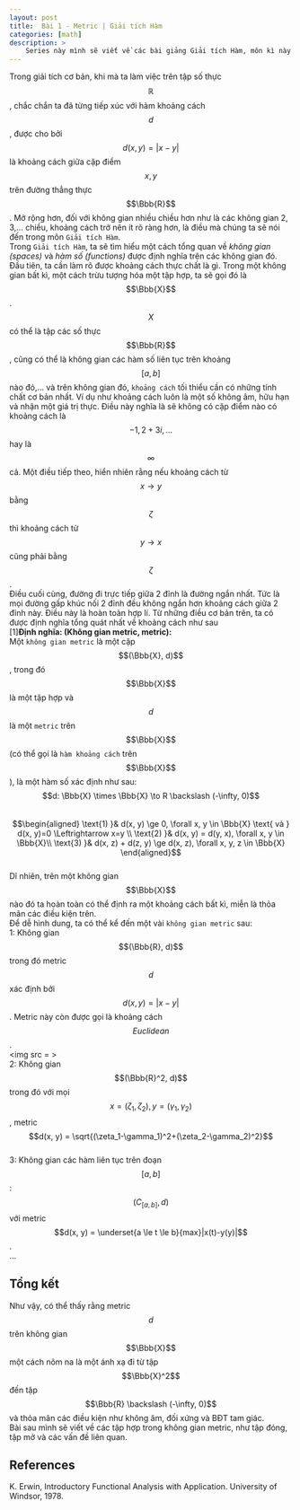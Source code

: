 ```yaml
---
layout: post
title:  Bài 1 - Metric | Giải tích Hàm 
categories: [math]
description: >
    Series này mình sẽ viết về các bài giảng Giải tích Hàm, môn kì này mình đang học. Mình chưa thực sự hiểu môn này lắm nên việc viết ra đôi khi cũng có nhiều chỗ lủng củng, có gì sai sót nhờ các vị huynh đài góp ý. Chào thân ái và quyết thắng.
---
```

Trong giải tích cơ bản, khi mà ta làm việc trên tập số thực $$\mathbb{R}$$, chắc chắn ta đã từng tiếp xúc với hàm khoảng cách $$d$$, được cho bởi $$d(x, y) = |x - y|$$ là khoảng cách giữa cặp điểm $$x, y$$ trên đường thẳng thực $$\Bbb{R}$$.  Mở rộng hơn, đối với không gian nhiều chiều hơn như là các không gian 2, 3,... chiều, khoảng cách trở nên ít rõ ràng hơn, là điều mà chúng ta sẽ nói đến trong môn ```Giải tích Hàm```.  
Trong ```Giải tích Hàm```, ta sẽ tìm hiểu một cách tổng quan về *không gian (spaces)* và *hàm số (functions)* được định nghĩa trên các không gian đó. Đầu tiên, ta cần làm rõ được khoảng cách thực chất là gì. Trong một không gian bất kì, một cách trừu tượng hóa một tập hợp, ta sẽ gọi đó là $$\Bbb{X}$$. $$X$$ có thể là tập các số thực $$\Bbb{R}$$, cũng có thể là không gian các hàm số liên tục trên khoảng $$[a, b]$$ nào đó,... và trên không gian đó, ```khoảng cách``` tối thiểu cần có những tính chất cơ bản nhất. Ví dụ như khoảng cách luôn là một số không âm, hữu hạn và nhận một giá trị thực. Điều này nghĩa là sẽ không có cặp điểm nào có khoảng cách là $$-1, 2+3i,...$$ hay là $$\infty$$ cả. Một điều tiếp theo, hiển nhiên rằng nếu khoảng cách từ $$x \to y$$ bằng $$\zeta$$ thì khoảng cách từ $$y \to x$$ cũng phải bằng $$\zeta$$.  
Điều cuối cùng, đường đi trực tiếp giữa 2 đỉnh là đường ngắn nhất. Tức là mọi đường gấp khúc nối 2 đỉnh đều không ngắn hơn khoảng cách giữa 2 đỉnh này. Điều này là hoàn toàn hợp lí. Từ những điều cơ bản trên, ta có được định nghĩa tổng quát nhất về khoảng cách như sau  
[1]**Định nghĩa: (Không gian metric, metric):**  
Một ```không gian metric``` là một cặp $$(\Bbb{X}, d)$$, trong đó $$\Bbb{X}$$ là một tập hợp và $$d$$ là một ```metric``` trên $$\Bbb{X}$$ (có thể gọi là ```hàm khoảng cách``` trên $$\Bbb{X}$$), là một hàm số xác định như sau:  
$$d: \Bbb{X} \times \Bbb{X} \to R \backslash (-\infty, 0)$$  
$$\begin{aligned}
\text{1) }& d(x, y) \ge 0, \forall x, y \in \Bbb{X} \text{ và } d(x, y)=0 \Leftrightarrow x=y \\
\text{2) }& d(x, y) = d(y, x), \forall x, y \in \Bbb{X}\\
\text{3) }& d(x, z) + d(z, y) \ge d(x, z), \forall x, y, z \in \Bbb{X}
\end{aligned}$$  
Dĩ nhiên, trên một không gian $$\Bbb{X}$$ nào đó ta hoàn toàn có thể định ra một khoảng cách bất kì, miễn là thỏa mãn các điều kiện trên.  
Để dễ hình dung, ta có thể kể đến một vài ```không gian metric``` sau:  
1: Không gian $$(\Bbb{R}, d)$$ trong đó metric $$d$$ xác định bởi $$d(x, y) = |x - y|$$. Metric này còn được gọi là khoảng cách $$Euclidean$$.  
<img src = >  
2: Không gian $$(\Bbb{R}^2, d)$$ trong đó với mọi $$x = (\zeta_1, \zeta_2),y=(\gamma_1, \gamma_2)$$, metric $$d(x, y) = \sqrt{(\zeta_1-\gamma_1)^2+(\zeta_2-\gamma_2)^2}$$  
3: Không gian các hàm liên tục trên đoạn $$[a, b]$$: $$(C_{[a, b]}, d)$$ với metric $$d(x, y) = \underset{a \le t \le b}{max}|x(t)-y(y)|$$.  
...  
## Tổng kết
Như vậy, có thể thấy rằng metric $$d$$ trên không gian $$\Bbb{X}$$ một cách nôm na là một ánh xạ đi từ tập $$\Bbb{X}^2$$ đến tập $$\Bbb{R} \backslash (-\infty, 0)$$ và thỏa mãn các điều kiện như không âm, đối xứng và BĐT tam giác.  
Bài sau mình sẽ viết về các tập hợp trong không gian metric, như tập đóng, tập mở và các vấn đề liên quan.

## References
K. Erwin, Introductory Functional Analysis with Application. University of Windsor, 1978.